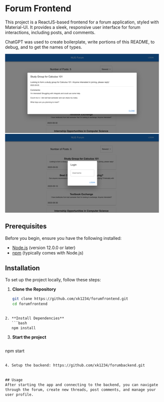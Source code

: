 
# Forum Frontend

This project is a ReactJS-based frontend for a forum application, styled with Material-UI. It provides a sleek, responsive user interface for forum interactions, including posts, and comments.

ChatGPT was used to create boilerplate, write portions of this README, to debug, and to get the names of types.

![alt text](post.png)
![alt text](login.png)

## Prerequisites

Before you begin, ensure you have the following installed:
- [Node.js](https://nodejs.org/en/) (version 12.0.0 or later)
- [npm](https://www.npmjs.com/) (typically comes with Node.js)

## Installation

To set up the project locally, follow these steps:

1. **Clone the Repository**
   ```bash
   git clone https://github.com/xk1234/forumfrontend.git
   cd forumfrontend
```

2. **Install Dependencies**
   ```bash
   npm install
```

3. **Start the project**
   ```bash
npm start
```

4. Setup the backend: https://github.com/xk1234/forumbackend.git


## Usage
After starting the app and connecting to the backend, you can navigate through the forum, create new threads, post comments, and manage your user profile.

